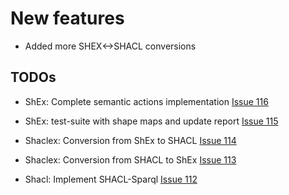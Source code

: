 # New features

- Added more SHEX<->SHACL conversions 

TODOs
-----

- ShEx: Complete semantic actions implementation [Issue 116](https://github.com/labra/shaclex/issues/116)

- ShEx: test-suite with shape maps and update report [Issue 115](https://github.com/labra/shaclex/issues/115)

- Shaclex: Conversion from ShEx to SHACL [Issue 114](https://github.com/labra/shaclex/issues/114)

- Shaclex: Conversion from SHACL to ShEx [Issue 113](https://github.com/labra/shaclex/issues/113)

- Shacl: Implement SHACL-Sparql [Issue 112](https://github.com/labra/shaclex/issues/112)
